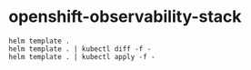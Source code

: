 # openshift-observability-stack
```
helm template .
helm template . | kubectl diff -f -
helm template . | kubectl apply -f -
```
